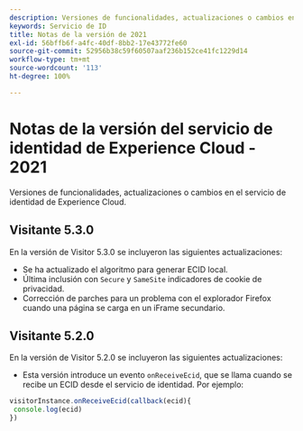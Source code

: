 ```yaml
---
description: Versiones de funcionalidades, actualizaciones o cambios en el servicio de identidad de Experience Cloud.
keywords: Servicio de ID
title: Notas de la versión de 2021
exl-id: 56bffb6f-a4fc-40df-8bb2-17e43772fe60
source-git-commit: 52956b38c59f60507aaf236b152ce41fc1229d14
workflow-type: tm+mt
source-wordcount: '113'
ht-degree: 100%

---
```


# Notas de la versión del servicio de identidad de Experience Cloud - 2021

Versiones de funcionalidades, actualizaciones o cambios en el servicio de identidad de Experience Cloud.

## Visitante 5.3.0

En la versión de Visitor 5.3.0 se incluyeron las siguientes actualizaciones:

* Se ha actualizado el algoritmo para generar ECID local.
* Última inclusión con `Secure` y `SameSite` indicadores de cookie de privacidad.
* Corrección de parches para un problema con el explorador Firefox cuando una página se carga en un iFrame secundario.

## Visitante 5.2.0

En la versión de Visitor 5.2.0 se incluyeron las siguientes actualizaciones:

* Esta versión introduce un evento `onReceiveEcid`, que se llama cuando se recibe un ECID desde el servicio de identidad. Por ejemplo:

```js
visitorInstance.onReceiveEcid(callback(ecid){
 console.log(ecid)
})
```
